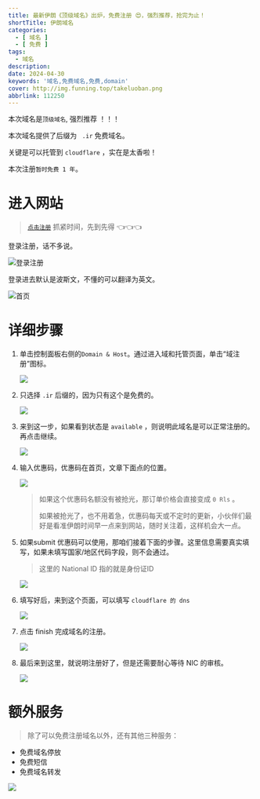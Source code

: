 ```yaml
---
title: 最新伊朗《顶级域名》出炉，免费注册 😍，强烈推荐，抢完为止！
shortTitle: 伊朗域名
categories:
  - [ 域名 ]
  - [ 免费 ]
tags:
  - 域名
description:
date: 2024-04-30
keywords: '域名,免费域名,免费,domain'
cover: http://img.funning.top/takeluoban.png
abbrlink: 112250
---
```


本次域名是`顶级域名`, 强烈推荐 ！！！

本次域名提供了后缀为 ` .ir` 免费域名。

关键是可以托管到 `cloudflare` ，实在是太香啦！

本次注册`暂时免费 1 年`。

# 进入网站

> [`点击注册`](http://www.parsdata.com/en-US/free-domain) 抓紧时间，先到先得 👈👈👈

登录注册，话不多说。

![登录注册](http://qnocs.funning.top/blog/ir-domain/Snipaste_2024-04-30_09-26-16.png)

登录进去默认是波斯文，不懂的可以翻译为英文。

![首页](http://qnocs.funning.top/blog/ir-domain/Snipaste_2024-04-30_09-20-02.png)

# 详细步骤

1. 单击控制面板右侧的`Domain & Host`。通过进入域和托管页面，单击“域注册”图标。

   ![](http://qnocs.funning.top/blog/ir-domain/Snipaste_2024-04-30_09-26-41.png)

2. 只选择 `.ir` 后缀的，因为只有这个是免费的。

   ![](http://qnocs.funning.top/blog/ir-domain/Snipaste_2024-04-30_09-26-52.png)

3. 来到这一步，如果看到状态是 `available` ，则说明此域名是可以正常注册的。再点击继续。

   ![](http://qnocs.funning.top/blog/ir-domain/Snipaste_2024-04-30_09-27-03.png)

4. 输入优惠码，优惠码在首页，文章下面点的位置。

   ![](http://qnocs.funning.top/blog/ir-domain/Snipaste_2024-04-30_09-27-03.png)

   > 如果这个优惠码名额没有被抢光，那订单价格会直接变成 `0 Rls` 。
   >
   > 如果被抢光了，也不用着急，优惠码每天或不定时的更新，小伙伴们最好是看准伊朗时间早一点来到网站，随时关注着，这样机会大一点。

5. 如果submit 优惠码可以使用，那咱们接着下面的步骤。这里信息需要真实填写，如果未填写国家/地区代码字段，则不会通过。

   > 这里的 National ID 指的就是身份证ID

   ![](http://qnocs.funning.top/blog/ir-domain/Snipaste_2024-04-30_09-27-33.png)

6. 填写好后，来到这个页面，可以填写 `cloudflare 的 dns`

   ![](http://qnocs.funning.top/blog/ir-domain/Snipaste_2024-04-30_09-28-05.png)

7. 点击 finish 完成域名的注册。

   ![](http://qnocs.funning.top/blog/ir-domain/Snipaste_2024-04-30_09-28-12.png)

8. 最后来到这里，就说明注册好了，但是还需要耐心等待 NIC 的审核。

   ![](http://qnocs.funning.top/blog/ir-domain/Snipaste_2024-04-30_09-28-28.png)

# 额外服务

> 除了可以免费注册域名以外，还有其他三种服务：

- 免费域名停放
- 免费短信
- 免费域名转发

![](http://qnocs.funning.top/blog/ir-domain/irdomain01.png)

